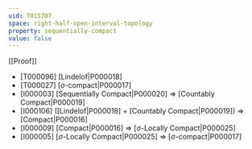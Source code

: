 ```yaml
---
uid: T015707
space: right-half-open-interval-topology
property: sequentially-compact
value: false
---
```

[[Proof]]

* [T000096] [Lindelof|P000018]
* [T000027] [$\sigma$-compact|P000017]
* [I000003] [Sequentially Compact|P000020] => [Countably Compact|P000019]
* [I000106] ([Lindelof|P000018] + [Countably Compact|P000019]) => [Compact|P000016]
* [I000009] [Compact|P000016] => [$\sigma$-Locally Compact|P000025]
* [I000005] [$\sigma$-Locally Compact|P000025] => [$\sigma$-compact|P000017]

